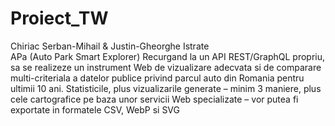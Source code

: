 # Proiect_TW
Chiriac Serban-Mihail & Justin-Gheorghe Istrate <br/>
APa (Auto Park Smart Explorer)
Recurgand la un API REST/GraphQL propriu, sa se realizeze un instrument Web de vizualizare adecvata si de comparare multi-criteriala a datelor publice privind parcul auto din Romania pentru ultimii 10 ani. Statisticile, plus vizualizarile generate – minim 3 maniere, plus cele cartografice pe baza unor servicii Web specializate – vor putea fi exportate in formatele CSV, WebP si SVG
